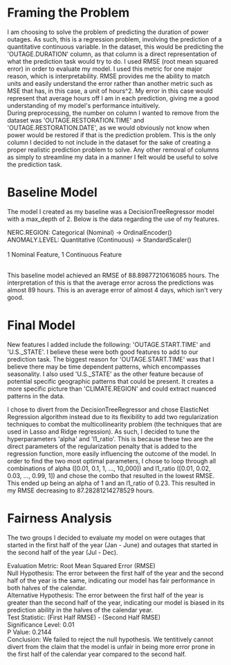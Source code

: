 # Framing the Problem
I am choosing to solve the problem of predicting the duration of power outages. As such, this is a regression problem, involving the prediction of a quantitative continuous variable. In the dataset, this would be predicting the 'OUTAGE.DURATION' column, as that column is a direct representation of what the prediction task would try to do. I used RMSE (root mean squared error) in order to evaluate my model. I used this metric for one major reason, which is interpretability. RMSE provides me the ability to match units and easily understand the error rather than another metric such as MSE that has, in this case, a unit of hours^2. My error in this case would represent that average hours off I am in each prediction, giving me a good understanding of my model's performance intuitively.<br>
During preprocessing, the number on column I wanted to remove from the dataset was 'OUTAGE.RESTORATION.TIME' and 'OUTAGE.RESTORATION.DATE', as we would obviously not know when power would be restored if that is the prediction problem. This is the only column I decided to not include in the dataset for the sake of creating a proper realistic prediction problem to solve. Any other removal of columns as simply to streamline my data in a manner I felt would be useful to solve the prediction task.<br>

# Baseline Model
The model I created as my baseline was a DecisionTreeRegressor model with a max_depth of 2. Below is the data regarding the use of my features.<br>

NERC.REGION: Categorical (Nominal) -> OrdinalEncoder()<br>
ANOMALY.LEVEL: Quantitative (Continuous) -> StandardScaler()<br><br>
1 Nominal Feature, 1 Continuous Feature<br><br>

This baseline model achieved an RMSE of 88.89877210616085 hours. The interpretation of this is that the average error across the predictions was almost 89 hours. This is an average error of almost 4 days, which isn't very good.

# Final Model
New features I added include the following: 'OUTAGE.START.TIME' and 'U.S._STATE'. I believe these were both good features to add to our prediction task. The biggest reason for 'OUTAGE.START.TIME' was that I believe there may be time dependent patterns, which encompasses seasonality. I also used 'U.S._STATE' as the other feature because of potential specific geographic patterns that could be present. It creates a more specific picture than 'CLIMATE.REGION' and could extract nuanced patterns in the data.<br>

I chose to divert from the DecisionTreeRegressor and chose ElasticNet Regression algorithm instead due to its flexibility to add two regularization techniques to combat the multicollinearity problem (the techniques that are used in Lasso and Ridge regression). As such, I decided to tune the hyperparameters 'alpha' and 'l1_ratio'. This is because these two are the direct parameters of the regularization penalty that is added to the regression function, more easily influencing the outcome of the model. In order to find the two most optimal parameters, I chose to loop through all combinations of alpha ([0.01, 0.1, 1, ..., 10_000]) and l1_ratio ([0.01, 0.02, 0.03, ..., 0.99, 1]) and chose the combo that resulted in the lowest RMSE. This ended up being an alpha of 1 and an l1_ratio of 0.23. This resulted in my RMSE decreasing to 87.28281214278529 hours. 

# Fairness Analysis
The two groups I decided to evaluate my model on were outages that started in the first half of the year (Jan - June) and outages that started in the second half of the year (Jul - Dec).<br>

Evaluation Metric: Root Mean Squared Error (RMSE)<br>
Null Hypothesis: The error between the first half of the year and the second half of the year is the same, indicating our model has fair performance in both halves of the calendar.<br>
Alternative Hypothesis: The error between the first half of the year is greater than the second half of the year, indicating our model is biased in its prediction ability in the halves of the calendar year.<br>
Test Statistic: (First Half RMSE) - (Second Half RMSE)<br>
Significance Level: 0.01<br>
P Value: 0.2144<br>
Conclusion: We failed to reject the null hypothesis. We tentitively cannot divert from the claim that the model is unfair in being more error prone in the first half of the calendar year compared to the second half.